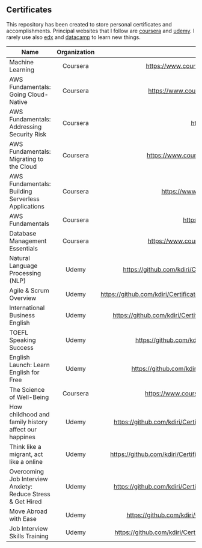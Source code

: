 ## Certificates

This repository has been created to store personal certificates and accomplishments. 
Principal websites that I follow are [coursera](https://www.coursera.org/) and [udemy](https://www.udemy.com/). 
I rarely use also [edx](https://www.edx.org/) and [datacamp](https://www.datacamp.com/) to learn new things.  

| Name                                     | Organization |                                                          URL |
| ---------------------------------------- | :----------: | -----------------------------------------------------------: |
| Machine Learning                         |   Coursera   | https://www.coursera.org/account/accomplishments/certificate/YZ8T73J3DMPW |
| AWS Fundamentals: Going Cloud-Native     |   Coursera   | https://www.coursera.org/account/accomplishments/certificate/8UTEYVQV4XCL |
| AWS Fundamentals: Addressing Security Risk     |   Coursera   | https://coursera.org/share/dc186dd8f0bd04a5c84ff5c5a7afd53f |
| AWS Fundamentals: Migrating to the Cloud |   Coursera   | https://www.coursera.org/account/accomplishments/certificate/KK5MAPAFYGPQ |
| AWS Fundamentals: Building Serverless Applications |   Coursera   | https://www.coursera.org/account/accomplishments/verify/36U7HJH5BLB3 |
| AWS Fundamentals |   Coursera   | https://coursera.org/share/b703e3d915e6fc5559c6d33a228e2018 |
| Database Management Essentials           |   Coursera   | https://www.coursera.org/account/accomplishments/certificate/L78Y2AQH7T3N |
| Natural Language Processing (NLP)        |    Udemy     | https://github.com/kdiri/Certificates/blob/master/Udemy/MachineLearning/UdemyNLP.pdf |
| Agile & Scrum Overview                   |    Udemy     | https://github.com/kdiri/Certificates/blob/master/Udemy/AgileMethodology/UdemyAgileScrum.pdf |
| International Business English           |    Udemy     | https://github.com/kdiri/Certificates/blob/master/Udemy/Language/UdemyBusineeEnglish.pdf |
| TOEFL Speaking Success                   |    Udemy     | https://github.com/kdiri/Certificates/blob/master/Udemy/Language/UdemyEnglish.pdf |
| English Launch: Learn English for Free   |    Udemy     | https://github.com/kdiri/Certificates/blob/master/Udemy/Language/UdemyEnglish2.pdf |
| The Science of Well-Being                |   Coursera   | https://www.coursera.org/account/accomplishments/certificate/EFWVEAHVBW68 |
| How childhood and family history affect our happines |   Udemy   | https://github.com/kdiri/Certificates/blob/master/Udemy/DiverseThings/UdemyChildHood.pdf |
| Think like a migrant, act like a online |   Udemy   | https://github.com/kdiri/Certificates/blob/master/Udemy/DiverseThings/UdemyImmigration.pdf |
| Overcoming Job Interview Anxiety: Reduce Stress & Get Hired |   Udemy   | https://github.com/kdiri/Certificates/blob/master/Udemy/DiverseThings/UdemyInterview1.pdf |
| Move Abroad with Ease |   Udemy   | https://github.com/kdiri/Certificates/blob/master/Udemy/DiverseThings/UdemyTravel.pdf |
| Job Interview Skills Training |   Udemy   | https://github.com/kdiri/Certificates/blob/master/Udemy/DiverseThings/udemyInterview2.pdf |
